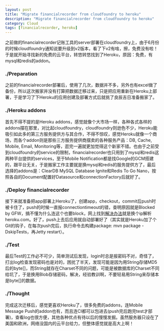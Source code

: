 ```yaml
---
layout: post
title: "Migrate financialrecorder from cloudfoundry to heroku"
description: "Migrate financialrecorder from cloudfoundry to heroku"
category: Cloud
tags: [financialrecorder, heroku]
---
```


之前做的financialrecorder记账工具的server部署在cloudfoundry上，由于6月份的时候cloudfoundry通知说要升级到v2版本，看了下v2有啥，擦，免费没有啦！于是就开始寻找新的免费的云平台，转悠转悠找到了Heroku，原因：免费，有mysql和redis的addon。

### ./Preparation
之前的financialrecorder部署后，使用了几次，数据并不多，另外也有excel做了备份，所以这次搬家并没有打算把数据迁移过来，只是把应用重新在Heroku上部署，于是学习了下Heroku的应用创建及部署方式后就挑了良辰吉日准备搬家了。

### ./Heroku addons
首先不得不提的是Heroku addons，感觉就像个大市场一样，各种各式各样的addons摆在那里，对比起cloudfoundry，cloudfoundry则逊色不少，Heroku能吸引如此多的第三方服务提供方与其合作，不得不惊叹，感觉Heroku就像一个商场，而各个addon则是那些三方服务提供商摆卖的各种服务产品：DB, Cache, Mobile, Email, Monitoring等，逛完一遍就更加觉得这个新家不错。也由于之前受到cloudfoundry的service的限制，financialrecorder也只用到了mysql和redis这两种平台提供的services，至于Mobile Notification都是找Google的GCM搭建的，跟平台无关，于是搬家工作主要就是换mysql和redis的服务提供方了，最后选择的addons是：ClearDB MySQL Database Ignite和Redis To Go Nano，按照各自的Document配置好Datasource和connectionFactory后就好了。

### ./Deploy financialrecorder
接下来就准备把app部署上Heroku了，创建app，checkout，commit后push时被卡住了，push的时候一直报connectiontimeout的错，查明原因就是Blocked by GFW，搞不懂为什么连这个也要block，网上找到[解决办法](http://ruby-china.org/topics/10813)就是换个ip解析heroku.com。好了，push上去后应用就自动部署好了（其实就是Heroku加了个Git的钩子，在每次push完后，执行命令去构建package: mvn package -DskipTests，再Jetty restart）。

### ./Test
最后Test的工作必不可少，简单测试后发现，login时总是报密码不对，奇怪了，打出log检查发现密码也是对的，困扰了半天，发现可能是因为用String存储MD5后的byte[]，而String就存在Charset不同的问题，可能是被数据库的Charset不同给坑了，于是换用Blob存储密码，解决，经验教训啊，不要轻易用String来存储本是byte[]的数据。

### ./Thought
完成这次迁移后，感觉更喜欢Heroku了，很多免费的addons，连Mobile Message Push的addon也有，而且连CI都可以包进去(push完后跑完test才部署)，查看log也很方便，其他各种优点有待以后的慢慢发掘。虽然服务器只设在了美国和欧洲，网络没国内的云平台给力，但整体感觉就是高大上啊！
